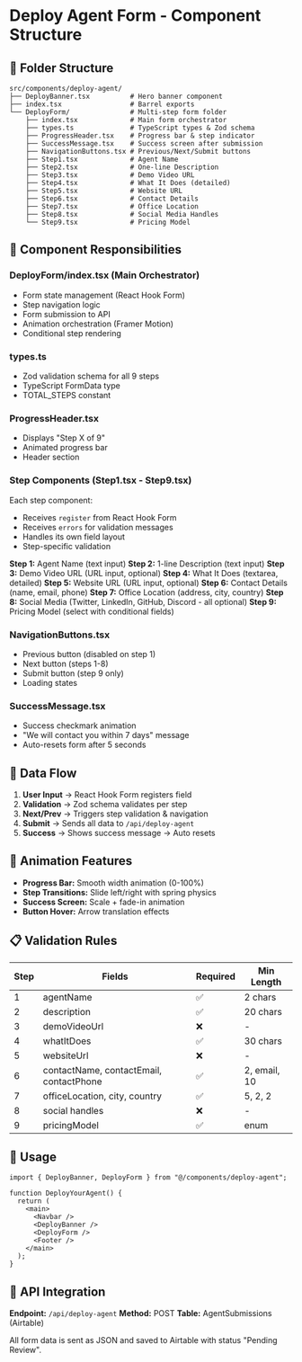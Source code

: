 # Deploy Agent Form - Component Structure

## 📁 Folder Structure

```
src/components/deploy-agent/
├── DeployBanner.tsx          # Hero banner component
├── index.tsx                 # Barrel exports
└── DeployForm/               # Multi-step form folder
    ├── index.tsx             # Main form orchestrator
    ├── types.ts              # TypeScript types & Zod schema
    ├── ProgressHeader.tsx    # Progress bar & step indicator
    ├── SuccessMessage.tsx    # Success screen after submission
    ├── NavigationButtons.tsx # Previous/Next/Submit buttons
    ├── Step1.tsx             # Agent Name
    ├── Step2.tsx             # One-line Description
    ├── Step3.tsx             # Demo Video URL
    ├── Step4.tsx             # What It Does (detailed)
    ├── Step5.tsx             # Website URL
    ├── Step6.tsx             # Contact Details
    ├── Step7.tsx             # Office Location
    ├── Step8.tsx             # Social Media Handles
    └── Step9.tsx             # Pricing Model
```

## 🎯 Component Responsibilities

### **DeployForm/index.tsx** (Main Orchestrator)
- Form state management (React Hook Form)
- Step navigation logic
- Form submission to API
- Animation orchestration (Framer Motion)
- Conditional step rendering

### **types.ts**
- Zod validation schema for all 9 steps
- TypeScript FormData type
- TOTAL_STEPS constant

### **ProgressHeader.tsx**
- Displays "Step X of 9"
- Animated progress bar
- Header section

### **Step Components (Step1.tsx - Step9.tsx)**
Each step component:
- Receives `register` from React Hook Form
- Receives `errors` for validation messages
- Handles its own field layout
- Step-specific validation

**Step 1:** Agent Name (text input)
**Step 2:** 1-line Description (text input)
**Step 3:** Demo Video URL (URL input, optional)
**Step 4:** What It Does (textarea, detailed)
**Step 5:** Website URL (URL input, optional)
**Step 6:** Contact Details (name, email, phone)
**Step 7:** Office Location (address, city, country)
**Step 8:** Social Media (Twitter, LinkedIn, GitHub, Discord - all optional)
**Step 9:** Pricing Model (select with conditional fields)

### **NavigationButtons.tsx**
- Previous button (disabled on step 1)
- Next button (steps 1-8)
- Submit button (step 9 only)
- Loading states

### **SuccessMessage.tsx**
- Success checkmark animation
- "We will contact you within 7 days" message
- Auto-resets form after 5 seconds

## 🔄 Data Flow

1. **User Input** → React Hook Form registers field
2. **Validation** → Zod schema validates per step
3. **Next/Prev** → Triggers step validation & navigation
4. **Submit** → Sends all data to `/api/deploy-agent`
5. **Success** → Shows success message → Auto resets

## 🎨 Animation Features

- **Progress Bar:** Smooth width animation (0-100%)
- **Step Transitions:** Slide left/right with spring physics
- **Success Screen:** Scale + fade-in animation
- **Button Hover:** Arrow translation effects

## 📋 Validation Rules

| Step | Fields | Required | Min Length |
|------|--------|----------|------------|
| 1 | agentName | ✅ | 2 chars |
| 2 | description | ✅ | 20 chars |
| 3 | demoVideoUrl | ❌ | - |
| 4 | whatItDoes | ✅ | 30 chars |
| 5 | websiteUrl | ❌ | - |
| 6 | contactName, contactEmail, contactPhone | ✅ | 2, email, 10 |
| 7 | officeLocation, city, country | ✅ | 5, 2, 2 |
| 8 | social handles | ❌ | - |
| 9 | pricingModel | ✅ | enum |

## 🚀 Usage

```tsx
import { DeployBanner, DeployForm } from "@/components/deploy-agent";

function DeployYourAgent() {
  return (
    <main>
      <Navbar />
      <DeployBanner />
      <DeployForm />
      <Footer />
    </main>
  );
}
```

## 🔌 API Integration

**Endpoint:** `/api/deploy-agent`
**Method:** POST
**Table:** AgentSubmissions (Airtable)

All form data is sent as JSON and saved to Airtable with status "Pending Review".
